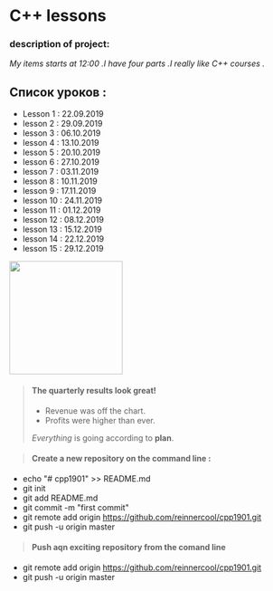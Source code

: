 # C++ lessons

### description of project:
 *My items starts at 12:00 .I have four parts .I really like C++ courses .*

## Список уроков  :
- Lesson 1 : 22.09.2019
- lesson 2 : 29.09.2019
- lesson 3 : 06.10.2019
- lesson 4 : 13.10.2019
- lesson 5 : 20.10.2019
- lesson 6 : 27.10.2019
- lesson 7 : 03.11.2019
- lesson 8 : 10.11.2019
- lesson 9 : 17.11.2019
- lesson 10 : 24.11.2019
- lesson 11 : 01.12.2019
- lesson 12 : 08.12.2019
- lesson 13 : 15.12.2019
- lesson 14 : 22.12.2019
- lesson 15 : 29.12.2019

<img src="https://upload.wikimedia.org/wikipedia/commons/thumb/1/18/ISO_C%2B%2B_Logo.svg/200px-ISO_C%2B%2B_Logo.svg.png" width="200" height="200" />



> #### The quarterly results look great!
>
> - Revenue was off the chart.
> - Profits were higher than ever.
>
>  *Everything* is going according to **plan**.

> #### Create a new repository on the command line :
- echo "# cpp1901" >> README.md
- git init
- git add README.md
- git commit -m "first commit"
- git remote add origin https://github.com/reinnercool/cpp1901.git
- git push -u origin master
> #### Push aqn exciting repository from the comand line 
- git remote add origin https://github.com/reinnercool/cpp1901.git
- git push -u origin master
